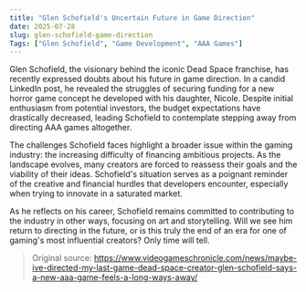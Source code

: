 ```yaml
---
title: "Glen Schofield's Uncertain Future in Game Direction"
date: 2025-07-28
slug: glen-schofield-game-direction
Tags: ["Glen Schofield", "Game Development", "AAA Games"]
---
```


Glen Schofield, the visionary behind the iconic Dead Space franchise, has recently expressed doubts about his future in game direction. In a candid LinkedIn post, he revealed the struggles of securing funding for a new horror game concept he developed with his daughter, Nicole. Despite initial enthusiasm from potential investors, the budget expectations have drastically decreased, leading Schofield to contemplate stepping away from directing AAA games altogether.

The challenges Schofield faces highlight a broader issue within the gaming industry: the increasing difficulty of financing ambitious projects. As the landscape evolves, many creators are forced to reassess their goals and the viability of their ideas. Schofield's situation serves as a poignant reminder of the creative and financial hurdles that developers encounter, especially when trying to innovate in a saturated market.

As he reflects on his career, Schofield remains committed to contributing to the industry in other ways, focusing on art and storytelling. Will we see him return to directing in the future, or is this truly the end of an era for one of gaming's most influential creators? Only time will tell.
> Original source: https://www.videogameschronicle.com/news/maybe-ive-directed-my-last-game-dead-space-creator-glen-schofield-says-a-new-aaa-game-feels-a-long-ways-away/